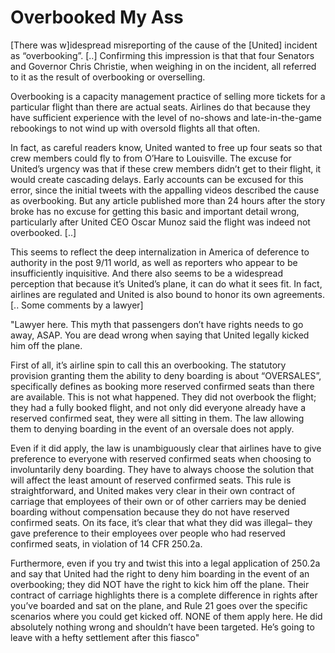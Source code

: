 # Overbooked My Ass

[There was w]idespread misreporting of the cause of the [United]
incident as “overbooking”. [..] Confirming this impression is that
that four Senators and Governor Chris Christie, when weighing in on
the incident, all referred to it as the result of overbooking or
overselling.

Overbooking is a capacity management practice of selling more tickets
for a particular flight than there are actual seats. Airlines do that
because they have sufficient experience with the level of no-shows and
late-in-the-game rebookings to not wind up with oversold flights all
that often.

In fact, as careful readers know, United wanted to free up four seats
so that crew members could fly to from O’Hare to Louisville. The
excuse for United’s urgency was that if these crew members didn’t get
to their flight, it would create cascading delays. Early accounts can
be excused for this error, since the initial tweets with the appalling
videos described the cause as overbooking. But any article published
more than 24 hours after the story broke has no excuse for getting
this basic and important detail wrong, particularly after United CEO
Oscar Munoz said the flight was indeed not overbooked. [..]

This seems to reflect the deep internalization in America of deference
to authority in the post 9/11 world, as well as reporters who appear
to be insufficiently inquisitive. And there also seems to be a
widespread perception that because it’s United’s plane, it can do what
it sees fit. In fact, airlines are regulated and United is also bound
to honor its own agreements. [.. Some comments by a lawyer]

"Lawyer here. This myth that passengers don’t have rights needs to go
away, ASAP. You are dead wrong when saying that United legally kicked
him off the plane.

First of all, it’s airline spin to call this an overbooking. The
statutory provision granting them the ability to deny boarding is
about “OVERSALES”, specifically defines as booking more reserved
confirmed seats than there are available. This is not what
happened. They did not overbook the flight; they had a fully booked
flight, and not only did everyone already have a reserved confirmed
seat, they were all sitting in them. The law allowing them to denying
boarding in the event of an oversale does not apply.

Even if it did apply, the law is unambiguously clear that airlines
have to give preference to everyone with reserved confirmed seats when
choosing to involuntarily deny boarding. They have to always choose
the solution that will affect the least amount of reserved confirmed
seats. This rule is straightforward, and United makes very clear in
their own contract of carriage that employees of their own or of other
carriers may be denied boarding without compensation because they do
not have reserved confirmed seats. On its face, it’s clear that what
they did was illegal– they gave preference to their employees over
people who had reserved confirmed seats, in violation of 14 CFR
250.2a.

Furthermore, even if you try and twist this into a legal application
of 250.2a and say that United had the right to deny him boarding in
the event of an overbooking; they did NOT have the right to kick him
off the plane. Their contract of carriage highlights there is a
complete difference in rights after you’ve boarded and sat on the
plane, and Rule 21 goes over the specific scenarios where you could
get kicked off. NONE of them apply here. He did absolutely nothing
wrong and shouldn’t have been targeted. He’s going to leave with a
hefty settlement after this fiasco"

